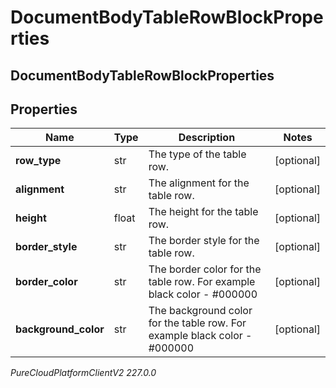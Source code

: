 # DocumentBodyTableRowBlockProperties

## DocumentBodyTableRowBlockProperties

## Properties

|Name | Type | Description | Notes|
|------------ | ------------- | ------------- | -------------|
| **row_type** | str | The type of the table row. | [optional] |
| **alignment** | str | The alignment for the table row. | [optional] |
| **height** | float | The height for the table row. | [optional] |
| **border_style** | str | The border style for the table row. | [optional] |
| **border_color** | str | The border color for the table row. For example black color - #000000 | [optional] |
| **background_color** | str | The background color for the table row. For example black color - #000000 | [optional] |



_PureCloudPlatformClientV2 227.0.0_
